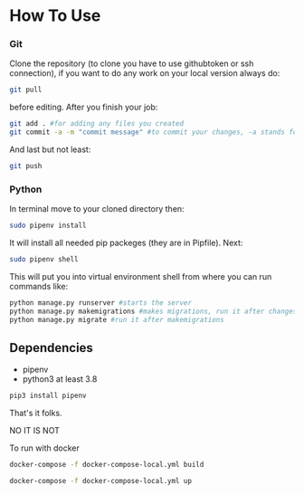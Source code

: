 # How To Use
### Git
Clone the repository (to clone you have to use githubtoken or ssh connection), if you want to do any work on your local version always do:
```sh
git pull
```
before editing. After you finish your job:
```sh
git add . #for adding any files you created
git commit -a -m "commit message" #to commit your changes, -a stands for all, you can commit specific files if you want.
```
And last but not least:
```sh
git push
```
### Python
In terminal move to your cloned directory then:
```sh
sudo pipenv install
```
It will install all needed pip packeges (they are in Pipfile).
Next:
```sh
sudo pipenv shell
```
This will put you into virtual environment shell from where you can run commands like:
```sh
python manage.py runserver #starts the server
python manage.py makemigrations #makes migrations, run it after changes to your models.py files
python manage.py migrate #run it after makemigrations
```
## Dependencies
* pipenv 
* python3 at least 3.8

```sh
pip3 install pipenv
```

That's it folks.

NO IT IS NOT

To run with docker

```sh
docker-compose -f docker-compose-local.yml build
```

```sh
docker-compose -f docker-compose-local.yml up
```
